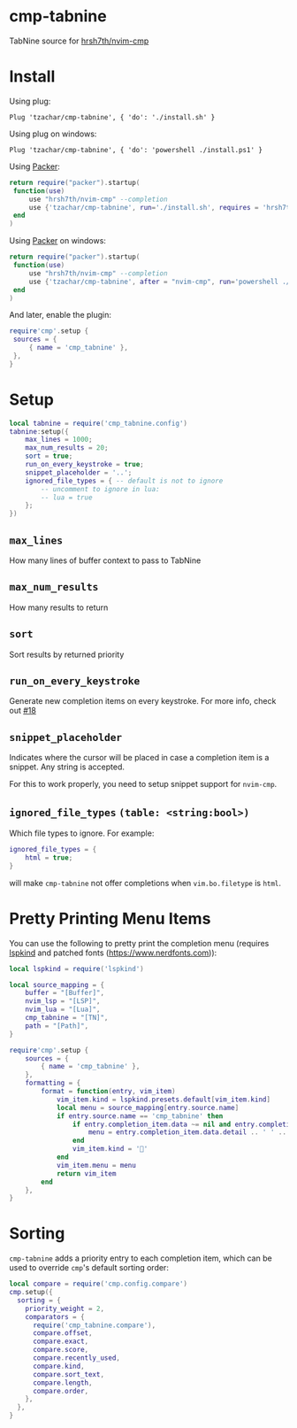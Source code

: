 # cmp-tabnine
TabNine source for [hrsh7th/nvim-cmp](https://github.com/hrsh7th/nvim-cmp)

# Install

Using plug:
   ```viml
   Plug 'tzachar/cmp-tabnine', { 'do': './install.sh' }
   ```

Using plug on windows:
   ```viml
   Plug 'tzachar/cmp-tabnine', { 'do': 'powershell ./install.ps1' }
   ```

Using [Packer](https://github.com/wbthomason/packer.nvim/):
   ```lua
return require("packer").startup(
	function(use)
		use "hrsh7th/nvim-cmp" --completion
		use {'tzachar/cmp-tabnine', run='./install.sh', requires = 'hrsh7th/nvim-cmp'}
	end
)
   ```
Using [Packer](https://github.com/wbthomason/packer.nvim/) on windows:
   ```lua
return require("packer").startup(
	function(use)
		use "hrsh7th/nvim-cmp" --completion
		use {'tzachar/cmp-tabnine', after = "nvim-cmp", run='powershell ./install.ps1', requires = 'hrsh7th/nvim-cmp'}
	end
)
   ```


And later, enable the plugin:

   ```lua
require'cmp'.setup {
	sources = {
		{ name = 'cmp_tabnine' },
	},
}
   ```

# Setup

```lua
local tabnine = require('cmp_tabnine.config')
tabnine:setup({
	max_lines = 1000;
	max_num_results = 20;
	sort = true;
	run_on_every_keystroke = true;
	snippet_placeholder = '..';
	ignored_file_types = { -- default is not to ignore
		-- uncomment to ignore in lua:
		-- lua = true
	};
})
```

## `max_lines`

How many lines of buffer context to pass to TabNine

## `max_num_results`

How many results to return

## `sort`

Sort results by returned priority


## `run_on_every_keystroke`

Generate new completion items on every keystroke. For more info, check out [#18](https://github.com/tzachar/cmp-tabnine//issues/18)

## `snippet_placeholder`

Indicates where the cursor will be placed in case a completion item is a
snippet. Any string is accepted.

For this to work properly, you need to setup snippet support for `nvim-cmp`.

## `ignored_file_types` `(table: <string:bool>)`
Which file types to ignore. For example:
```lua
ignored_file_types = {
	html = true;
}
```
will make `cmp-tabnine` not offer completions when `vim.bo.filetype` is `html`.


# Pretty Printing Menu Items 

You can use the following to pretty print the completion menu (requires
[lspkind](https://github.com/onsails/lspkind-nvim) and patched fonts
(https://www.nerdfonts.com)):

```lua
local lspkind = require('lspkind')

local source_mapping = {
	buffer = "[Buffer]",
	nvim_lsp = "[LSP]",
	nvim_lua = "[Lua]",
	cmp_tabnine = "[TN]",
	path = "[Path]",
}

require'cmp'.setup {
	sources = {
		{ name = 'cmp_tabnine' },
	},
	formatting = {
		format = function(entry, vim_item)
			vim_item.kind = lspkind.presets.default[vim_item.kind]
			local menu = source_mapping[entry.source.name]
			if entry.source.name == 'cmp_tabnine' then
				if entry.completion_item.data ~= nil and entry.completion_item.data.detail ~= nil then
					menu = entry.completion_item.data.detail .. ' ' .. menu
				end
				vim_item.kind = ''
			end
			vim_item.menu = menu
			return vim_item
		end
	},
}
```

# Sorting

`cmp-tabnine` adds a priority entry to each completion item,
which can be used to override `cmp`'s default sorting order:


```lua
local compare = require('cmp.config.compare')
cmp.setup({
  sorting = {
    priority_weight = 2,
    comparators = {
      require('cmp_tabnine.compare'),
      compare.offset,
      compare.exact,
      compare.score,
      compare.recently_used,
      compare.kind,
      compare.sort_text,
      compare.length,
      compare.order,
    },
  },
}
```
